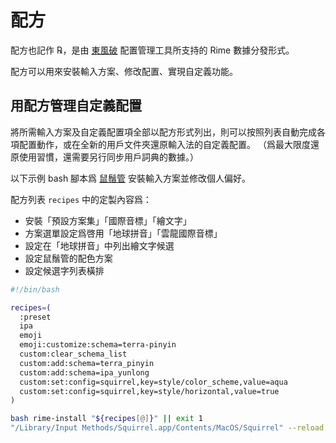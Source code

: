 # 配方

配方也記作 ℞，是由 [東風破](https://github.com/rime/plum) 配置管理工具所支持的 Rime 數據分發形式。

配方可以用來安裝輸入方案、修改配置、實現自定義功能。

## 用配方管理自定義配置

將所需輸入方案及自定義配置項全部以配方形式列出，則可以按照列表自動完成各項配置動作，或在全新的用戶文件夾還原輸入法的自定義配置。
（爲最大限度還原使用習慣，還需要另行同步用戶詞典的數據。）

以下示例 bash 腳本爲 [鼠鬚管](https://github.com/rime/squirrel) 安裝輸入方案並修改個人偏好。

配方列表 `recipes` 中的定製內容爲：

- 安裝「預設方案集」「國際音標」「繪文字」
- 方案選單設定爲啓用「地球拼音」「雲龍國際音標」
- 設定在「地球拼音」中列出繪文字候選
- 設定鼠鬚管的配色方案
- 設定候選字列表橫排

```bash
#!/bin/bash

recipes=(
  :preset
  ipa
  emoji
  emoji:customize:schema=terra-pinyin
  custom:clear_schema_list
  custom:add:schema=terra_pinyin
  custom:add:schema=ipa_yunlong
  custom:set:config=squirrel,key=style/color_scheme,value=aqua
  custom:set:config=squirrel,key=style/horizontal,value=true
)

bash rime-install "${recipes[@]}" || exit 1
"/Library/Input Methods/Squirrel.app/Contents/MacOS/Squirrel" --reload
```
